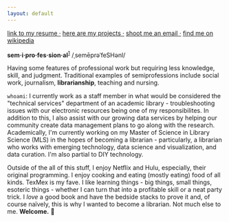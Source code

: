 ```yaml
---
layout: default
---
```

[link to my resume ·](./resume.html)
[here are my projects ·](./projects.html)
[shoot me an email ·](mailto:ateauriri@gmail.com)
[find me on wikipedia](https://en.wikipedia.org/wiki/User:Auriri)

**sem·i·pro·fes·sion·al**<sup>[1](https://en.wikipedia.org/wiki/Semiprofession#cite_ref-1)</sup>
/ˌsemēprəˈfeSHənl/

Having some features of professional work but requiring less knowledge, skill, and judgment. Traditional examples of semiprofessions include social work, journalism, **librarianship**, teaching and nursing.

`whoami`: I currently work as a staff member in what would be considered the "technical services" department of an academic library - troubleshooting issues with our electronic resources being one of my responsibilites. In addition to this, I also assist with our growing data services by helping our community create data management plans to go along with the research. Academically, I'm currently working on my Master of Science in Library Science (MLS) in the hopes of becoming a librarian - particularly, a librarian who works with emerging technology, data science and visualization, and data curation. I'm also partial to DIY technology.

Outside of the all of this stuff, I enjoy Netflix and Hulu, especially, their original programming. I enjoy cooking and eating (mostly eating) food of all kinds. TexMex is my fave. I like learning things - big things, small things, esoteric things - whether I can turn that into a profitable skill or a neat party trick. I *love* a good book and have the bedside stacks to prove it and, of course naïvely, this is why I wanted to become a librarian. Not much else to me. **Welcome.** :wave:
